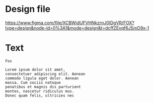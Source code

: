 # Design file
https://www.figma.com/file/XCBWidUFVHNkzrnJ0lDgVR/FOX?type=design&node-id=0%3A1&mode=design&t=dcffZEvqf6JSmD9x-1

# Text
```
Fox

Lorem ipsum dolor sit amet,
consectetuer adipiscing elit. Aenean
commodo ligula eget dolor. Aenean
massa. Cum sociis natoque
penatibus et magnis dis parturient
montes, nascetur ridiculus mus.
Donec quam felis, ultricies nec
```
